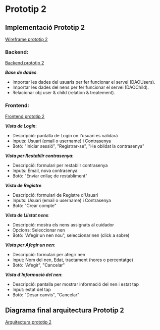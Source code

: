# Prototip 2

##  Implementació Prototip 2
[Wireframe prototip 2](wireframe_prototip2.mermaid)

### Backend:

[Backend prototip 2](dgrm_class_backend_p2.mermaid)

***Base de dades***:
- Importar les dades del usuaris per fer funcionar el servei (DAOUsers).
- Importar les dades del nens per fer funcionar el servei (DAOChild).
- Relacionar obj user & child (relation & treatement).


### Frontend:

[Frontend prototip 2](dgrm_class_frontend_p2.mermaid)

***Vista de Login***:
- Descripció: pantalla de Login on l'usuari es validarà
- Inputs: Usuari (email o username) i Contrasenya
- Botó: "Iniciar sessió", "Registrar-se", "He oblidat la contrasenya"

***Vista per Restablir contrasenya***:
- Descripció: formulari per restablir contrasenya 
- Inputs: Email, nova contrasenya
- Botó: "Enviar enllaç de restabliment"

***Vista de Registre***:
- Descripció: formulari de Registre d'Usuari 
- Inputs: Usuari (email o username) i Contrasenya
- Botó: "Crear compte"

***Vista de Llistat nens***:
- Descripció: mostra els nens assignats al cuidador
- Opcions: Seleccionar nen
- Botó: "Afegir un nen nou", seleccionar nen (click a sobre)

***Vista per Afegir un nen***:
- Descripció: formulari per afegir nen
- Input: Nom del nen, Edat, tractament (hores o percentatge)
- Botó: "Afegir", "Cancelar"

***Vista d'Informació del nen***:
- Descripció: pantalla per mostrar informació del nen i estat tap
- Input: estat del tap
- Botó: "Desar canvis", "Cancelar"

##  Diagrama final arquitectura Prototip 2
[Arquitectura prototip 2](dgrm_arch_p2.mermaid)
